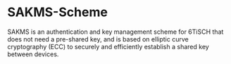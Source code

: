 # SAKMS-Scheme
SAKMS is an authentication and key management scheme for 6TiSCH that does not need a pre-shared key, and is based on elliptic curve cryptography (ECC) to securely and efficiently establish a shared key between devices.
